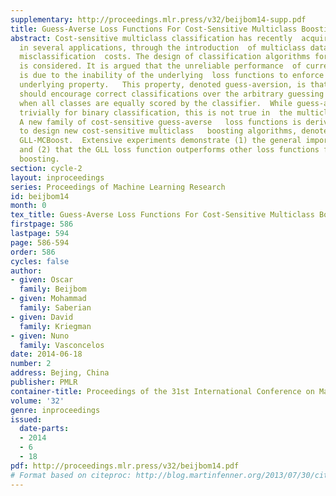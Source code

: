 ```yaml
---
supplementary: http://proceedings.mlr.press/v32/beijbom14-supp.pdf
title: Guess-Averse Loss Functions For Cost-Sensitive Multiclass Boosting
abstract: Cost-sensitive multiclass classification has recently  acquired significance
  in several applications, through the introduction  of multiclass datasets with well-defined
  misclassification  costs. The design of classification algorithms for this  setting
  is considered. It is argued that the unreliable performance  of current algorithms
  is due to the inability of the underlying  loss functions to enforce a certain fundamental
  underlying property.   This property, denoted guess-aversion, is that  the loss
  should encourage correct classifications over the arbitrary guessing  that ensues
  when all classes are equally scored by the classifier.  While guess-aversion holds
  trivially for binary classification, this is not true in  the multiclass setting.
  A new family of cost-sensitive guess-averse   loss functions is derived, and used
  to design new cost-sensitive multiclass   boosting algorithms, denoted GEL- and
  GLL-MCBoost.  Extensive experiments demonstrate (1) the general importance of   guess-aversion
  and (2) that the GLL loss function outperforms other loss functions for multiclass
  boosting.
section: cycle-2
layout: inproceedings
series: Proceedings of Machine Learning Research
id: beijbom14
month: 0
tex_title: Guess-Averse Loss Functions For Cost-Sensitive Multiclass Boosting
firstpage: 586
lastpage: 594
page: 586-594
order: 586
cycles: false
author:
- given: Oscar
  family: Beijbom
- given: Mohammad
  family: Saberian
- given: David
  family: Kriegman
- given: Nuno
  family: Vasconcelos
date: 2014-06-18
number: 2
address: Bejing, China
publisher: PMLR
container-title: Proceedings of the 31st International Conference on Machine Learning
volume: '32'
genre: inproceedings
issued:
  date-parts:
  - 2014
  - 6
  - 18
pdf: http://proceedings.mlr.press/v32/beijbom14.pdf
# Format based on citeproc: http://blog.martinfenner.org/2013/07/30/citeproc-yaml-for-bibliographies/
---
```

